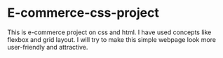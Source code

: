 # E-commerce-css-project

This is e-commerce project on css and html.
I have used concepts like flexbox and grid layout.
I will try to make this simple webpage look more user-friendly and attractive.
